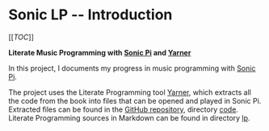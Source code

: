 # Sonic LP -- Introduction

[[_TOC_]]

**Literate Music Programming with [Sonic Pi](https://sonic-pi.net/) and [Yarner](https://github.com/mlange-42/yarner)**

In this project, I documents my progress in music programming with [Sonic Pi](https://sonic-pi.net/).

The project uses the Literate Programming tool [Yarner](https://github.com/mlange-42/yarner),
which extracts all the code from the book into files that can be opened and played in Sonic Pi.
Extracted files can be found in the [GitHub repository](https://github.com/mlange-42/Sonic-LP),
directory [code](https://github.com/mlange-42/Sonic-LP/tree/main/code).
Literate Programming sources in Markdown can be found in directory [lp](https://github.com/mlange-42/Sonic-LP/tree/main/lp).
